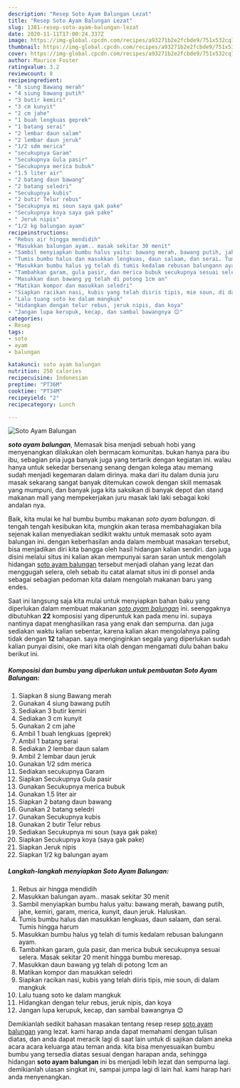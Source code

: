 ```yaml
---
description: "Resep Soto Ayam Balungan Lezat"
title: "Resep Soto Ayam Balungan Lezat"
slug: 1381-resep-soto-ayam-balungan-lezat
date: 2020-11-11T17:00:24.337Z
image: https://img-global.cpcdn.com/recipes/a93271b2e2fcbde9/751x532cq70/soto-ayam-balungan-foto-resep-utama.jpg
thumbnail: https://img-global.cpcdn.com/recipes/a93271b2e2fcbde9/751x532cq70/soto-ayam-balungan-foto-resep-utama.jpg
cover: https://img-global.cpcdn.com/recipes/a93271b2e2fcbde9/751x532cq70/soto-ayam-balungan-foto-resep-utama.jpg
author: Maurice Foster
ratingvalue: 3.2
reviewcount: 8
recipeingredient:
- "8 siung Bawang merah"
- "4 siung bawang putih"
- "3 butir kemiri"
- "3 cm kunyit"
- "2 cm jahe"
- "1 buah lengkuas geprek"
- "1 batang serai"
- "2 lembar daun salam"
- "2 lembar daun jeruk"
- "1/2 sdm merica"
- "secukupnya Garam"
- "Secukupnya Gula pasir"
- "Secukupnya merica bubuk"
- "1.5 liter air"
- "2 batang daun bawang"
- "2 batang seledri"
- "Secukupnya kubis"
- "2 butir Telur rebus"
- "Secukupnya mi soun saya gak pake"
- "Secukupnya koya saya gak pake"
- " Jeruk nipis"
- "1/2 kg balungan ayam"
recipeinstructions:
- "Rebus air hingga mendidih"
- "Masukkan balungan ayam.. masak sekitar 30 menit"
- "Sambil menyiapkan bumbu halus yaitu: bawang merah, bawang putih, jahe, kemiri, garam, merica, kunyit, daun jeruk. Haluskan."
- "Tumis bumbu halus dan masukkan lengkuas, daun salaam, dan serai. Tumis hingga harum"
- "Masukkan bumbu halus yg telah di tumis kedalam rebusan balungann ayam."
- "Tambahkan garam, gula pasir, dan merica bubuk secukupnya sesuai selera. Masak sekitar 20 menit hingga bumbu meresap."
- "Masukkan daun bawang yg telah di potong 1cm an"
- "Matikan kompor dan masukkan seledri"
- "Siapkan racikan nasi, kubis yang telah diiris tipis, mie soun, di dalam mangkuk"
- "Lalu tuang soto ke dalam mangkuk"
- "Hidangkan dengan telur rebus, jeruk nipis, dan koya"
- "Jangan lupa kerupuk, kecap, dan sambal bawangnya 😊"
categories:
- Resep
tags:
- soto
- ayam
- balungan

katakunci: soto ayam balungan 
nutrition: 250 calories
recipecuisine: Indonesian
preptime: "PT36M"
cooktime: "PT34M"
recipeyield: "2"
recipecategory: Lunch

---
```



![Soto Ayam Balungan](https://img-global.cpcdn.com/recipes/a93271b2e2fcbde9/751x532cq70/soto-ayam-balungan-foto-resep-utama.jpg)

<b><i>soto ayam balungan</i></b>, Memasak bisa menjadi sebuah hobi yang menyenangkan dilakukan oleh bermacam komunitas. bukan hanya para ibu ibu, sebagian pria juga banyak juga yang tertarik dengan kegiatan ini. walau hanya untuk sekedar bersenang senang dengan kolega atau memang sudah menjadi kegemaran dalam dirinya. maka dari itu dalam dunia juru masak sekarang sangat banyak ditemukan cowok dengan skill memasak yang mumpuni, dan banyak juga kita saksikan di banyak depot dan stand makanan mall yang mempekerjakan juru masak laki laki sebagai koki andalan nya.



Baik, kita mulai ke hal bumbu bumbu makanan <i>soto ayam balungan</i>. di tengah tengah kesibukan kita, mungkin akan terasa membahagiakan bila sejenak kalian menyediakan sedikit waktu untuk memasak soto ayam balungan ini. dengan keberhasilan anda dalam membuat masakan tersebut, bisa menjadikan diri kita bangga oleh hasil hidangan kalian sendiri. dan juga disini melalui situs ini kalian akan mempunyai saran saran untuk mengolah hidangan <u>soto ayam balungan</u> tersebut menjadi olahan yang lezat dan menggugah selera, oleh sebab itu catat alamat situs ini di ponsel anda sebagai sebagian pedoman kita dalam mengolah makanan baru yang endes.


Saat ini langsung saja kita mulai untuk menyiapkan bahan baku yang diperlukan dalam membuat makanan <u><i>soto ayam balungan</i></u> ini. seenggaknya dibutuhkan <b>22</b> komposisi yang diperuntuk kan pada menu ini. supaya nantinya dapat menghasilkan rasa yang enak dan sempurna. dan juga sediakan waktu kalian sebentar, karena kalian akan mengolahnya paling tidak dengan <b>12</b> tahapan. saya menginginkan segala yang diperlukan sudah kalian punyai disini, oke mari kita olah dengan mengamati dulu bahan baku berikut ini.

<!--inarticleads1-->

##### Komposisi dan bumbu yang diperlukan untuk pembuatan Soto Ayam Balungan:

1. Siapkan 8 siung Bawang merah
1. Gunakan 4 siung bawang putih
1. Sediakan 3 butir kemiri
1. Sediakan 3 cm kunyit
1. Gunakan 2 cm jahe
1. Ambil 1 buah lengkuas (geprek)
1. Ambil 1 batang serai
1. Sediakan 2 lembar daun salam
1. Ambil 2 lembar daun jeruk
1. Gunakan 1/2 sdm merica
1. Sediakan secukupnya Garam
1. Siapkan Secukupnya Gula pasir
1. Gunakan Secukupnya merica bubuk
1. Gunakan 1.5 liter air
1. Siapkan 2 batang daun bawang
1. Gunakan 2 batang seledri
1. Gunakan Secukupnya kubis
1. Gunakan 2 butir Telur rebus
1. Sediakan Secukupnya mi soun (saya gak pake)
1. Siapkan Secukupnya koya (saya gak pake)
1. Siapkan  Jeruk nipis
1. Siapkan 1/2 kg balungan ayam




<!--inarticleads2-->

##### Langkah-langkah menyiapkan Soto Ayam Balungan:

1. Rebus air hingga mendidih
1. Masukkan balungan ayam.. masak sekitar 30 menit
1. Sambil menyiapkan bumbu halus yaitu: bawang merah, bawang putih, jahe, kemiri, garam, merica, kunyit, daun jeruk. Haluskan.
1. Tumis bumbu halus dan masukkan lengkuas, daun salaam, dan serai. Tumis hingga harum
1. Masukkan bumbu halus yg telah di tumis kedalam rebusan balungann ayam.
1. Tambahkan garam, gula pasir, dan merica bubuk secukupnya sesuai selera. Masak sekitar 20 menit hingga bumbu meresap.
1. Masukkan daun bawang yg telah di potong 1cm an
1. Matikan kompor dan masukkan seledri
1. Siapkan racikan nasi, kubis yang telah diiris tipis, mie soun, di dalam mangkuk
1. Lalu tuang soto ke dalam mangkuk
1. Hidangkan dengan telur rebus, jeruk nipis, dan koya
1. Jangan lupa kerupuk, kecap, dan sambal bawangnya 😊




Demikianlah sedikit bahasan masakan tentang resep resep <u>soto ayam balungan</u> yang lezat. kami harap anda dapat memahami dengan tulisan diatas, dan anda dapat meracik lagi di saat lain untuk di sajikan dalam aneka acara acara keluarga atau teman anda. kita bisa menyesuaikan bumbu bumbu yang tersedia diatas sesuai dengan harapan anda, sehingga hidangan <b>soto ayam balungan</b> ini bs menjadi lebih lezat dan sempurna lagi. demikianlah ulasan singkat ini, sampai jumpa lagi di lain hal. kami harap hari anda menyenangkan.
